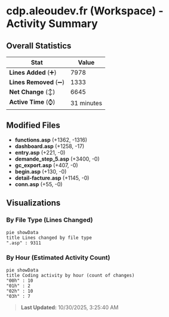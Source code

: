 # cdp.aleoudev.fr (Workspace) - Activity Summary 

## Overall Statistics

| Stat                   | Value                                                             |
| ---------------------- | ----------------------------------------------------------------- |
| **Lines Added** (➕)   | 7978                                          |
| **Lines Removed** (➖) | 1333                                        |
| **Net Change** (↕)    | 6645                |
| **Active Time** (⌚)   | 31 minutes |


## Modified Files
- **functions.asp** (+1362, -1316)
- **dashboard.asp** (+1258, -17)
- **entry.asp** (+221, -0)
- **demande_step_5.asp** (+3400, -0)
- **gc_export.asp** (+407, -0)
- **begin.asp** (+130, -0)
- **detail-facture.asp** (+1145, -0)
- **conn.asp** (+55, -0)

## Visualizations

### By File Type (Lines Changed)

```mermaid
pie showData
title Lines changed by file type
".asp" : 9311
```

### By Hour (Estimated Activity Count)

```mermaid
pie showData
title Coding activity by hour (count of changes)
"00h" : 10
"01h" : 2
"02h" : 10
"03h" : 7
```


> **Last Updated:** 10/30/2025, 3:25:40 AM